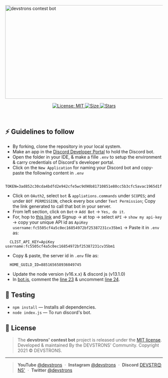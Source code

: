 <img src="https://socialify.git.ci/devstrons/contest-bot/image?description=1&font=Raleway&owner=1&pattern=Circuit%20Board&theme=Dark" alt="devstrons contest bot" width="1000" height="300" />
<p align="center">
  <p align="center">
    <a href="https://github.com/devstrons/contest-bot/blob/master/LICENSE" target="_blank">
      <img alt="License: MIT" src="https://img.shields.io/github/license/devstrons/contest-bot?style=for-the-badge&logo=github?label=healthinesses" />
    </a>
    <a href="https://github.com/devstrons/contest-bot">
      <img alt="Size" src="https://img.shields.io/github/languages/code-size/devstrons/contest-bot?style=for-the-badge&logo=github?label=healthinesses" />
    </a>
    <a href="https://github.com/devstrons/contest-bot">
      <img alt="Stars" src="https://img.shields.io/github/stars/devstrons/contest-bot?style=for-the-badge&logo=github?label=healthinesses" />
    </a>
  </p>
</p>
<br>

## ⚡ Guidelines to follow

- By forking, clone the repository in your local system.
- Make an app in the [Discord Developer Portal](https://discord.com/developers/applications) to hold the Discord bot.
- Open the folder in your IDE, & make a fille `.env` to setup the environment & carry credentials of Discord's developer portal.
- Click on the `New Application` for naming your Discord bot and copy-paste the following content in `.env`

```
  TOKEN=3ad852c30cda4bdfd2e942cfe5wc9d90b81710851e80cc5b3cfc5avac1965d1f
```

- Click on `OAuth2`, select `bot` & `appliations.commands` under `SCOPES`; and under `BOT PERMISSION`, check every box under `Text Permission`; Copy the link generated to call that bot in your server.
- From left section, click on `Bot`-> `Add Bot` -> `Yes, do it`.
- For,  hop to [this link](https://clist.by/) and Signup -> <your-username> at top -> select `API` -> `show my api-key` -> copy your unique API id as `ApiKey username:fc5505cf4a5c0ec16854972bf25387231cv35bm1` -> Paste it in `.env` as:

```
  CLIST_API_KEY=ApiKey username:fc5505cf4a5c0ec16854972bf25387231cv35bm1
```

- Copy & paste, the server id in `.env` file as:

```
  HOME_GUILD_ID=885165658936049745
```

- Update the node version (v16.x.x) & discord js (v13.1.0)
- In [bot.js](https://github.com/devstrons/contest-bot/blob/main/bot.js), comment the [line 23](https://github.com/devstrons/contest-bot/blob/main/bot.js#L23) & uncomment [line 24](https://github.com/devstrons/contest-bot/blob/main/bot.js#L24). 

## 🧰 Testing

- `npm install` — Installs all dependencies.
- `node index.js` — To run discord's bot.

## 📰 License

> The **devstrons' contest bot** project is released under the [MIT license](https://github.com/devstrons/hello-world/blob/main/LICENSE.md). <br> Developed &amp; maintained By the DEVSTRONS' Community. Copyright 2021 © DEVSTRONS.
<hr>

> **YouTube** <a href="https://www.youtube.com/channel/UCG7JT7yqut81fqFsVBX6oMg" target="_blank" rel="noopener">@devstrons</a> &nbsp;&middot;&nbsp;
> **Instagram** <a href="https://www.instagram.com/devstrons" target="_blank" rel="noopener">@devstrons</a> &nbsp;&middot;&nbsp;
> **Discord** <a href="https://discord.com/invite/MVujzTBqed" target="_blank" rel="noopener">DEVSTR😊NS'</a> &nbsp;&middot;&nbsp;
> **Twitter** <a href="https://twitter.com/devstrons" target="_blank" rel="noopener">@devstrons</a>
